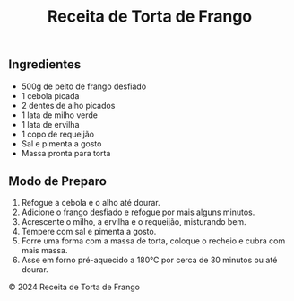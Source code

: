 <!DOCTYPE html>
<html lang="pt-BR">
<head>
    <meta charset="UTF-8">
    <meta name="viewport" content="width=device-width, initial-scale=1.0">
    <title>Como Fazer uma Torta de Frango</title>
    <link rel="stylesheet" href="style.css">
</head>
<body>
    <header>
        <h1>Receita de Torta de Frango</h1>
    </header>
    <main>
        <section id="ingredientes">
            <h2>Ingredientes</h2>
            <ul>
                <li>500g de peito de frango desfiado</li>
                <li>1 cebola picada</li>
                <li>2 dentes de alho picados</li>
                <li>1 lata de milho verde</li>
                <li>1 lata de ervilha</li>
                <li>1 copo de requeijão</li>
                <li>Sal e pimenta a gosto</li>
                <li>Massa pronta para torta</li>
            </ul>
        </section>
        <section id="preparo">
            <h2>Modo de Preparo</h2>
            <ol>
                <li>Refogue a cebola e o alho até dourar.</li>
                <li>Adicione o frango desfiado e refogue por mais alguns minutos.</li>
                <li>Acrescente o milho, a ervilha e o requeijão, misturando bem.</li>
                <li>Tempere com sal e pimenta a gosto.</li>
                <li>Forre uma forma com a massa de torta, coloque o recheio e cubra com mais massa.</li>
                <li>Asse em forno pré-aquecido a 180°C por cerca de 30 minutos ou até dourar.</li>
            </ol>
        </section>
    </main>
    <footer>
        <p>&copy; 2024 Receita de Torta de Frango</p>
    </footer>

<script>
    document.addEventListener('DOMContentLoaded', function() {
        const ingredientes = [
            '500g de peito de frango desfiado',
            '1 cebola picada',
            '2 dentes de alho picados',
            '1 lata de milho verde',
            '1 lata de ervilha',
            '1 copo de requeijão',
            'Sal e pimenta a gosto',
            'Massa pronta para torta'
        ];

        const preparo = [
            'Refogue a cebola e o alho até dourar.',
            'Adicione o frango desfiado e refogue por mais alguns minutos.',
            'Acrescente o milho, a ervilha e o requeijão, misturando bem.',
            'Tempere com sal e pimenta a gosto.',
            'Forre uma forma com a massa de torta, coloque o recheio e cubra com mais massa.',
            'Asse em forno pré-aquecido a 180°C por cerca de 30 minutos ou até dourar.'
        ];

        const ingredientesList = document.querySelector('#ingredientes ul');
        const preparoList = document.querySelector('#preparo ol');

        ingredientes.forEach(item => {
            const li = document.createElement('li');
            li.textContent = item;
            ingredientesList.appendChild(li);
        });

        preparo.forEach(item => {
            const li = document.createElement('li');
            li.textContent = item;
            preparoList.appendChild(li);
        });
    });
</script>
</body>
</html>
